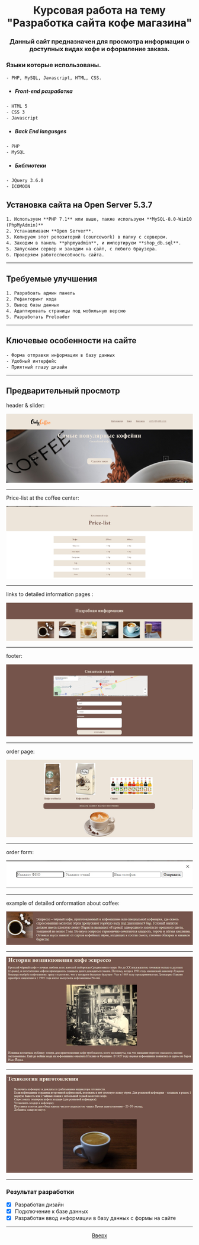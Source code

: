 <h1 align="center"> Курсовая работа на тему "Разработка сайта кофе магазина"
</h1>
<a id="anchor"></a>
<h3 align="center"> Данный сайт предназначен для просмотра информации о доступных видах кофе и оформление заказа.</h3>



### Языки которые использованы.
```
- PHP, MySQL, Javascript, HTML, CSS.
```
- ##### Front-end разработка
```
- HTML 5
- CSS 3
- Javascript
```
- ##### Back End langusges
```
- PHP
- MySQL
```
- ##### Библиотеки
```
- JQuery 3.6.0
- ICOMOON
```


## Установка сайта на Open Server 5.3.7
```
1. Используем **PHP 7.1** или выше, также используем **MySQL-8.0-Win10 (PhpMyAdmin)**
2. Устанавливаем **Open Server**.
3. Копируем этот репозиторий (courcework) в папку с сервером.
4. Заходим в панель **phpmyadmin**, и импортируем **shop_db.sql**.
5. Запускаем сервер и заходим на сайт, с любого браузера.
6. Проверяем работоспособность сайта.
```
___
## Требуемые улучшения 
```
1. Разрабоать админ панель
2. Рефакторинг кода
3. Вывод базы данных 
4. Адаптировать страницы под мобильную версию
5. Разработать Preloader
```
___
## Ключевые особенности на сайте
```
- Форма отправки информации в базу данных
- Удобный интерфейс
- Приятный глазу дизайн
```
___
## Предварительный просмотр

header & slider:

![image](/img__readme/Screen-header.jpg)
___
Price-list at the coffee center:

![image](/img__readme/Screen-menu.jpg)
___
links to detailed information pages :

![image](/img__readme/Screen-inform.jpg)
___
footer:

![image](/img__readme/Screen-footer.jpg)
___
order page:

![image](/img__readme/Screen-zakaz.jpg)
___
order form:

![image](/img__readme/Screen-forma_zakaza.jpg)
___
example of detailed onformation about coffee:

![image](/img__readme/Screen-coffee_1.jpg)
___

![image](/img__readme/Screen-coffee_2.jpg)
___

![image](/img__readme/Screen-coffee_3.jpg)
___
### Результат разработки
- [x] Разработан дизайн
- [x] Подключение к базе данных
- [x] Разработан ввод информации в базу данных с формы на сайте
___
<p align="center"><a href="#anchor">Вверх</a></p>